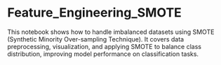# Feature_Engineering_SMOTE
This notebook shows how to handle imbalanced datasets using SMOTE (Synthetic Minority Over-sampling Technique). It covers data preprocessing, visualization, and applying SMOTE to balance class distribution, improving model performance on classification tasks.
